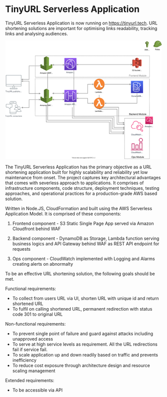 # TinyURL Serverless Application

TinyURL Serverless Application is now running on <https://tinyurl.tech>. URL shortening solutions are important for optimising links readability, tracking links and analysing audiences.

![Diagram](diagram.svg)

The TinyURL Serverless Application has the primary objective as a URL shortening application built for highly scalability and reliability yet low maintenance from onset. The project captures key architectural advantages that comes with severless approach to applications. It comprises of infrastructure components, code structure, deployment techniques, testing approaches, and operational practices for a production-grade AWS based solution.

Written in Node.JS, CloudFormation and built using the AWS Serverless Application Model. It is comprised of these components:

1. Frontend component - S3 Static Single Page App served via Amazon Cloudfront behind WAF

2. Backend component - DynamoDB as Storage, Lambda function serving business logics and API Gateway behind WAF as REST API endpoint for requests

3. Ops component - CloudWatch implemented with Logging and Alarms creating alerts on abnormalty

To be an effective URL shortening solution, the following goals should be met.

Functional requirements:

- To collect from users URL via UI, shorten URL with unique id and return shortened URL
- To fulfil on calling shortened URL, permanent redirection with status code 301 to original URL

Non-functional requirements:

- To prevent single point of failure and guard against attacks including unapproved access
- To serve at high service levels as requirement. All the URL redirections fail if service fail.
- To scale application up and down readily based on traffic and prevents inefficiency
- To reduce cost exposure through architecture design and resource scaling management

Extended requirements:

- To be accessible via API
